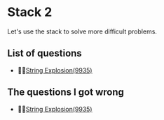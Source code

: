 Stack 2
==================
Let's use the stack to solve more difficult problems.

List of questions
-------------------

- 🌟🌟[String Explosion(9935)](https://github.com/yoru4890/coding_test/blob/main/baekjoon/stack_2/9935.md)


The questions I got wrong
--------------------

- 🌟🌟[String Explosion(9935)](https://github.com/yoru4890/coding_test/blob/main/baekjoon/stack_2/9935.md)
